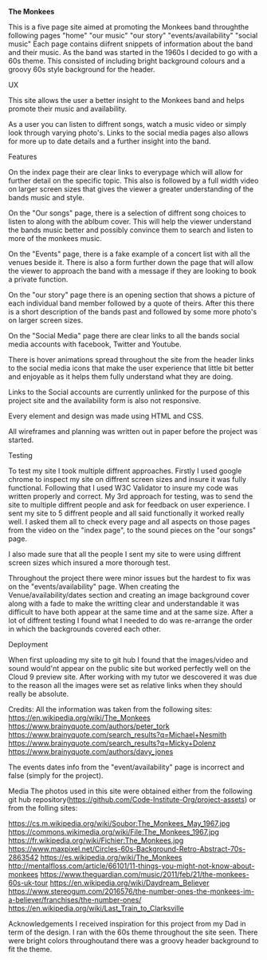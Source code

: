 **The Monkees**

This is a five page site aimed at promoting the Monkees band throughthe following pages
"home"
"our music"
"our story"
"events/availability"
"social music"
Each page contains diifrent snippets of information about the band and their music. As the band was started in the 1960s I decided to go with
a 60s theme. This consisted of including bright background colours and a groovy 60s style background for the header.

UX

This site allows the user a better insight to the Monkees band and helps promote their music and availability. 

As a user you can listen to diffrent songs, watch a music video or simply look through varying photo's. Links to the social media pages also allows
for more up to date details and a further insight into the band.

Features

On the index page their are clear links to everypage which will allow for further detail on the specific topic. This also is followed by a full width video
on larger screen sizes that gives the viewer a greater understanding of the bands music and style.

On the "Our songs" page, there is a selection of diffrent song choices to listen to along with the ablbum cover. This will help the viewer understand the bands music better 
and possibly convince them to search and listen to more of the monkees music.

On the "Events" page, there is a fake example of a concert list with all the venues beside it. There is also a form further down the page that will allow the 
viewer to approach the band with a message if they are looking to book a private function.

On the "our story" page there is an opening section that shows a picture of each individual band member followed by a quote of theirs. After this there is a short
description of the bands past and followed by some more photo's on larger screen sizes.

On the "Social Media" page there are clear links to all the bands social media accounts with facebook, Twitter and Youtube. 

There is hover animations spread throughout the site from the header links to the social media icons that make the user experience that little bit better
and enjoyable as it helps them fully understand what they are doing.

Links to the Social accounts are currently unlinked for the purpose of this project site and the availability form is also not responsive.

Every element and design was made using HTML and CSS.

All wireframes and planning was written out in paper before the project was started.

Testing

To test my site I took multiple diffrent approaches. 
Firstly I used google chrome to inspect my site on diffrent screen sizes and insure it was fully functional.
Following that  I used W3C Validator to insure my code was written properly and correct. 
My 3rd approach for testing, was to send the site to multiple diffrent people and ask for feedback on user experience. I sent my site to 5 diffrent people
and all said functionally it worked really well.
I asked them all to check every page and all aspects on those pages from the video on the "index page", to the sound pieces on the "our songs" page.

I also made sure that all the people I sent my site to were using diffrent screen sizes which insured a more thorough test.

Throughout the project there were minor issues but the hardest to fix was on the "events/availability" page. When creating the Venue/availability/dates
section and creating an image background cover along with a fade to make the writting clear and understandable it was difficult to have both appear
at the same time and at the same size. After a lot of diffrent testing I found what I needed to do was re-arrange the order in which the backgrounds
covered each other.

Deployment

When first uploading my site to git hub I found that the images/video and sound would'nt appear on the public site but worked perfectly well on the Cloud 9 preview 
site. After working with my tutor we descovered it was due to the reason all the images were set as relative links when they should really be absolute.

Credits:
All the information was taken from the following sites:
https://en.wikipedia.org/wiki/The_Monkees
https://www.brainyquote.com/authors/peter_tork
https://www.brainyquote.com/search_results?q=Michael+Nesmith
https://www.brainyquote.com/search_results?q=Micky+Dolenz
https://www.brainyquote.com/authors/davy_jones

The events dates info from the "event/availability" page is incorrect and false (simply for the project).

Media
The photos used in this site were obtained either from the following git hub repository(https://github.com/Code-Institute-Org/project-assets)
or from the folling sites:

https://cs.m.wikipedia.org/wiki/Soubor:The_Monkees_May_1967.jpg
https://commons.wikimedia.org/wiki/File:The_Monkees_1967.jpg
https://fr.wikipedia.org/wiki/Fichier:The_Monkees.jpg
https://www.maxpixel.net/Circles-60s-Background-Retro-Abstract-70s-2863542
https://es.wikipedia.org/wiki/The_Monkees
http://mentalfloss.com/article/66101/11-things-you-might-not-know-about-monkees
https://www.theguardian.com/music/2011/feb/21/the-monkees-60s-uk-tour
https://en.wikipedia.org/wiki/Daydream_Believer
https://www.stereogum.com/2016576/the-number-ones-the-monkees-im-a-believer/franchises/the-number-ones/
https://en.wikipedia.org/wiki/Last_Train_to_Clarksville

Acknowledgements
I received inspiration for this project from my Dad in term of the design. I ran with the 60s theme throughout the site seen. There were bright colors
throughoutand there was a groovy header background to fit the theme.